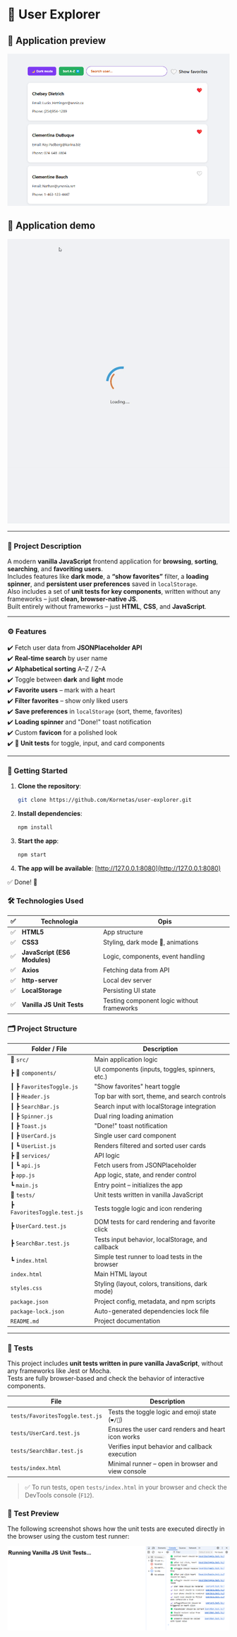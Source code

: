 # 👤 User Explorer

## 📸 Application preview

![Podgląd aplikacji](screenshot.png)

## 🎥 Application demo

![Podgląd działania](demo.gif)

---

### 📌 Project Description

A modern **vanilla JavaScript** frontend application for **browsing**, **sorting**, **searching**, and **favoriting users**.  
Includes features like **dark mode**, a **“show favorites”** filter, a **loading spinner**, and **persistent user preferences** saved in `localStorage`.  
Also includes a set of **unit tests for key components**, written without any frameworks – just **clean, browser-native JS**.  
Built entirely without frameworks – just **HTML**, **CSS**, and **JavaScript**.

---

### ⚙️ Features

✔️ Fetch user data from **JSONPlaceholder API**  
✔️ **Real-time search** by user name  
✔️ **Alphabetical sorting** A–Z / Z–A  
✔️ Toggle between **dark** and **light** mode  
✔️ **Favorite users** – mark with a heart  
✔️ **Filter favorites** – show only liked users  
✔️ **Save preferences** in `localStorage` (sort, theme, favorites)  
✔️ **Loading spinner** and "Done!" toast notification  
✔️ Custom **favicon** for a polished look  
✔️ 🧪 **Unit tests** for toggle, input, and card components

---

### 🚀 Getting Started

1. **Clone the repository**:

   ```bash
   git clone https://github.com/Kornetas/user-explorer.git
   ```

2. **Install dependencies**:

   ```bash
   npm install
   ```

3. **Start the app**:

   ```bash
   npm start
   ```

4. **The app will be available**: [http://127.0.0.1:8080](http://127.0.0.1:8080)

✅ Done! 🎉

### 🛠️ Technologies Used

| ✅  | Technologia                  | Opis                                       |
| --- | ---------------------------- | ------------------------------------------ |
| ✅  | **HTML5**                    | App structure                              |
| ✅  | **CSS3**                     | Styling, dark mode 🌙, animations          |
| ✅  | **JavaScript (ES6 Modules)** | Logic, components, event handling          |
| ✅  | **Axios**                    | Fetching data from API                     |
| ✅  | **http-server**              | Local dev server                           |
| ✅  | **LocalStorage**             | Persisting UI state                        |
| ✅  | **Vanilla JS Unit Tests**    | Testing component logic without frameworks |

### 🗂️ Project Structure

| Folder / File               | Description                                      |
| --------------------------- | ------------------------------------------------ |
| 📁 `src/`                   | Main application logic                           |
| ┣ 📁 `components/`          | UI components (inputs, toggles, spinners, etc.)  |
| ┃ ┣ `FavoritesToggle.js`    | "Show favorites" heart toggle                    |
| ┃ ┣ `Header.js`             | Top bar with sort, theme, and search controls    |
| ┃ ┣ `SearchBar.js`          | Search input with localStorage integration       |
| ┃ ┣ `Spinner.js`            | Dual ring loading animation                      |
| ┃ ┣ `Toast.js`              | "Done!" toast notification                       |
| ┃ ┣ `UserCard.js`           | Single user card component                       |
| ┃ ┗ `UserList.js`           | Renders filtered and sorted user cards           |
| ┣ 📁 `services/`            | API logic                                        |
| ┃ ┗ `api.js`                | Fetch users from JSONPlaceholder                 |
| ┣ `app.js`                  | App logic, state, and render control             |
| ┗ `main.js`                 | Entry point – initializes the app                |
| 📁 `tests/`                 | Unit tests written in vanilla JavaScript         |
| ┣ `FavoritesToggle.test.js` | Tests toggle logic and icon rendering            |
| ┣ `UserCard.test.js`        | DOM tests for card rendering and favorite click  |
| ┣ `SearchBar.test.js`       | Tests input behavior, localStorage, and callback |
| ┗ `index.html`              | Simple test runner to load tests in the browser  |
| `index.html`                | Main HTML layout                                 |
| `styles.css`                | Styling (layout, colors, transitions, dark mode) |
| `package.json`              | Project config, metadata, and npm scripts        |
| `package-lock.json`         | Auto-generated dependencies lock file            |
| `README.md`                 | Project documentation                            |

---

### 🧪 Tests

This project includes **unit tests written in pure vanilla JavaScript**, without any frameworks like Jest or Mocha.  
Tests are fully browser-based and check the behavior of interactive components.

| File                            | Description                                        |
| ------------------------------- | -------------------------------------------------- |
| `tests/FavoritesToggle.test.js` | Tests the toggle logic and emoji state (`❤️/🤍`)   |
| `tests/UserCard.test.js`        | Ensures the user card renders and heart icon works |
| `tests/SearchBar.test.js`       | Verifies input behavior and callback execution     |
| `tests/index.html`              | Minimal runner – open in browser and view console  |

> ✅ To run tests, open `tests/index.html` in your browser and check the DevTools console (`F12`).


### 🧪 Test Preview

The following screenshot shows how the unit tests are executed directly in the browser using the custom test runner:

![Test preview](testy.png)
